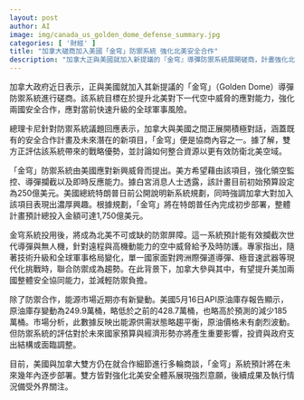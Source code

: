 ```yaml
---
layout: post
author: AI
image: img/canada_us_golden_dome_defense_summary.jpg
categories: [ '財經' ]
title: "加拿大磋商加入美國「金穹」防禦系統 強化北美安全合作"
description: "加拿大正與美國就加入新提議的『金穹』導彈防禦系統展開磋商，計畫強化北美對次世代空中威脅的應對能力。該系統預算高達1750億美元，預期成為北美關鍵防禦屏障。雙方也在討論如何整合資源提升安全協同，並關注此合作對國家預算與經濟造成的影響。雙邊對強化安全體系展現高度意願，相關進度持續受到各界關注。"
---
```

加拿大政府近日表示，正與美國就加入其新提議的「金穹」（Golden Dome）導彈防禦系統進行磋商。該系統目標在於提升北美對下一代空中威脅的應對能力，強化兩國安全合作，應對當前快速升級的全球軍事風險。

總理卡尼針對防禦系統議題回應表示，加拿大與美國之間正展開積極對話，涵蓋既有的安全合作計畫及未來潛在的新項目，「金穹」便是協商內容之一。據了解，雙方正評估該系統帶來的戰略優勢，並討論如何整合資源以更有效防衛北美空域。

「金穹」防禦系統由美國應對新興威脅而提出。美方希望藉由該項目，強化領空監控、導彈攔截以及即時反應能力。據白宮消息人士透露，該計畫目前初始預算設定為250億美元。美國總統特朗普日前公開說明新系統規劃，同時強調加拿大對加入該項目表現出濃厚興趣。根據規劃，「金穹」將在特朗普任內完成初步部署，整體計畫預計總投入金額可達1,750億美元。

金穹系統投用後，將成為北美不可或缺的防禦屏障。這一系統預計能有效攔截次世代導彈與無人機，針對遠程與高機動能力的空中威脅給予及時防護。專家指出，隨著技術升級和全球軍事格局變化，單一國家面對跨洲際彈道導彈、極音速武器等現代化挑戰時，聯合防禦成為趨勢。在此背景下，加拿大參與其中，有望提升美加兩國整體安全協同能力，並減輕防禦負擔。

除了防禦合作，能源市場近期亦有新變動。美國5月16日API原油庫存報告顯示，原油庫存變動為249.9萬桶，略低於之前的428.7萬桶，也略高於預測的減少185萬桶。市場分析，此數據反映出能源供需狀態略趨平衡，原油價格未有劇烈波動。但防禦系統的評估對於未來國家預算與經濟形勢亦將產生重要影響，投資與政府支出結構或面臨調整。

目前，美國與加拿大雙方仍在就合作細節進行多輪商談，「金穹」系統預計將在未來幾年內逐步部署。雙方皆對強化北美安全體系展現強烈意願，後續成果及執行情況備受外界關注。